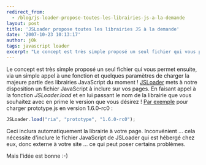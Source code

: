 ```yaml
---
redirect_from:
  - /blog/js-loader-propose-toutes-les-librairies-js-a-la-demande
layout: post
title: 'JSLoader propose toutes les librairies JS à la demande'
date: '2007-10-23 10:13:17'
author: j0k
tags: javascript loader
excerpt: "Le concept est très simple proposé un seul fichier qui vous permet ensuite, via un simple appel à une fonction et quelques paramètres de charger la majeure partie des librairies JavaScript du moment !     \n[JSLoader](http://www.jsloader.com/) mets à notre disposition un fichier JavaScript à inclure sur vos pages. En faisant appel à la fonction      …"
---
```


Le concept est très simple proposé un seul fichier qui vous permet ensuite, via un simple appel à une fonction et quelques paramètres de charger la majeure partie des librairies JavaScript du moment !
[JSLoader](http://www.jsloader.com/) mets à notre disposition un fichier JavaScript à inclure sur vos pages. En faisant appel à la fonction *JSLoader.load* et en lui passant le nom de la librairie que vous souhaitez avec en prime le version que vous désirez !    [Par exemple](http://www.jsloader.com/twiki/bin/view/JSLoader) pour charger prototype.js en version 1.6.0-rc0 :

```js
JSLoader.load("ria", "prototype", "1.6.0-rc0");
```

Ceci inclura automatiquement la librairie à votre page.    Inconvénient ... cela nécessite d'inclure le fichier JavaScript de JSLoader qui est hébergé chez eux, donc externe à votre site ... ce qui peut poser certains problèmes.

Mais l'idée est bonne :-)
